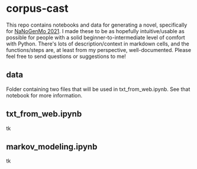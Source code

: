 # corpus-cast
This repo contains notebooks and data for generating a novel, specifically for [NaNoGenMo 2021](https://github.com/NaNoGenMo/2021/issues). I made these to be as hopefully intuitive/usable as possible for people with a solid beginner-to-intermediate level of comfort with Python. There's lots of description/context in markdown cells, and the functions/steps are, at least from my perspective, well-documented. Please feel free to send questions or suggestions to me!
## data
Folder containing two files that will be used in txt_from_web.ipynb. See that notebook for more information.
## txt_from_web.ipynb
tk
## markov_modeling.ipynb
tk
